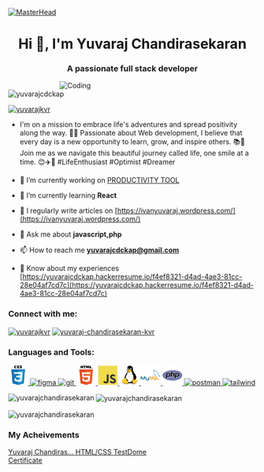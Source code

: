 
[![MasterHead](https://media.licdn.com/dms/image/D5616AQGHuIJBKD7oRw/profile-displaybackgroundimage-shrink_350_1400/0/1682945952978?e=1694649600&v=beta&t=Q_zIfXXoD4IjiUWVABwR3tksJ66-DFRZvuVktsIMlso)](https://www.linkedin.com/in/yuvaraj-chandirasekaran-kvr/)
<h1 align="center">Hi 👋, I'm Yuvaraj Chandirasekaran</h1>
<h3 align="center">A passionate full stack developer</h3>

<img align="right" alt="Coding" width="400" src="https://camo.githubusercontent.com/cae12fddd9d6982901d82580bdf321d81fb299141098ca1c2d4891870827bf17/68747470733a2f2f6d69726f2e6d656469756d2e636f6d2f6d61782f313336302f302a37513379765349765f7430696f4a2d5a2e676966">

<p align="left"> <img src="https://komarev.com/ghpvc/?username=yuvarajcdckap&label=Profile%20views&color=0e75b6&style=flat" alt="yuvarajcdckap" /> </p>

<p align="left"> <a href="https://twitter.com/yuvarajkvr" target="blank"><img src="https://img.shields.io/twitter/follow/yuvarajkvr?logo=twitter&style=for-the-badge" alt="yuvarajkvr" /></a> </p>

- I'm on a mission to embrace life's adventures and spread positivity along the way. 🌈✨
Passionate about Web development, I believe that every day is a new opportunity to learn, grow, and inspire others. 📚🌱
Join me as we navigate this beautiful journey called life, one smile at a time. 😊✈️🌻
#LifeEnthusiast #Optimist #Dreamer

- 🔭 I’m currently working on [PRODUCTIVITY TOOL](https://github.com/vigneshshankardckap/Todo-Management)

- 🌱 I’m currently learning **React**

- 📝 I regularly write articles on [https://ivanyuvaraj.wordpress.com/](https://ivanyuvaraj.wordpress.com/)

- 💬 Ask me about **javascript,php**

- 📫 How to reach me **yuvarajcdckap@gmail.com**

- 📄 Know about my experiences [https://yuvarajcdckap.hackerresume.io/f4ef8321-d4ad-4ae3-81cc-28e04af7cd7c](https://yuvarajcdckap.hackerresume.io/f4ef8321-d4ad-4ae3-81cc-28e04af7cd7c)

<h3 align="left">Connect with me:</h3>
<p align="left">
<a href="https://twitter.com/yuvarajkvr" target="blank"><img align="center" src="https://raw.githubusercontent.com/rahuldkjain/github-profile-readme-generator/master/src/images/icons/Social/twitter.svg" alt="yuvarajkvr" height="30" width="40" /></a>
<a href="https://linkedin.com/in/yuvaraj-chandirasekaran-kvr" target="blank"><img align="center" src="https://raw.githubusercontent.com/rahuldkjain/github-profile-readme-generator/master/src/images/icons/Social/linked-in-alt.svg" alt="yuvaraj-chandirasekaran-kvr" height="30" width="40" /></a>
</p>

<h3 align="left">Languages and Tools:</h3>
<p align="left"> <a href="https://www.w3schools.com/css/" target="_blank" rel="noreferrer"> <img src="https://raw.githubusercontent.com/devicons/devicon/master/icons/css3/css3-original-wordmark.svg" alt="css3" width="40" height="40"/> </a> <a href="https://www.figma.com/" target="_blank" rel="noreferrer"> <img src="https://www.vectorlogo.zone/logos/figma/figma-icon.svg" alt="figma" width="40" height="40"/> </a> <a href="https://git-scm.com/" target="_blank" rel="noreferrer"> <img src="https://www.vectorlogo.zone/logos/git-scm/git-scm-icon.svg" alt="git" width="40" height="40"/> </a> <a href="https://www.w3.org/html/" target="_blank" rel="noreferrer"> <img src="https://raw.githubusercontent.com/devicons/devicon/master/icons/html5/html5-original-wordmark.svg" alt="html5" width="40" height="40"/> </a> <a href="https://developer.mozilla.org/en-US/docs/Web/JavaScript" target="_blank" rel="noreferrer"> <img src="https://raw.githubusercontent.com/devicons/devicon/master/icons/javascript/javascript-original.svg" alt="javascript" width="40" height="40"/> </a> <a href="https://www.linux.org/" target="_blank" rel="noreferrer"> <img src="https://raw.githubusercontent.com/devicons/devicon/master/icons/linux/linux-original.svg" alt="linux" width="40" height="40"/> </a> <a href="https://www.mysql.com/" target="_blank" rel="noreferrer"> <img src="https://raw.githubusercontent.com/devicons/devicon/master/icons/mysql/mysql-original-wordmark.svg" alt="mysql" width="40" height="40"/> </a> <a href="https://www.php.net" target="_blank" rel="noreferrer"> <img src="https://raw.githubusercontent.com/devicons/devicon/master/icons/php/php-original.svg" alt="php" width="40" height="40"/> </a> <a href="https://postman.com" target="_blank" rel="noreferrer"> <img src="https://www.vectorlogo.zone/logos/getpostman/getpostman-icon.svg" alt="postman" width="40" height="40"/> </a> <a href="https://tailwindcss.com/" target="_blank" rel="noreferrer"> <img src="https://www.vectorlogo.zone/logos/tailwindcss/tailwindcss-icon.svg" alt="tailwind" width="40" height="40"/> </a> </p>

<p><img align="left" src="https://github-readme-stats.vercel.app/api/top-langs?username=yuvarajchandirasekaran&show_icons=true&locale=en&layout=compact" alt="yuvarajchandirasekaran" /></p>

<p>&nbsp;<img align="center" src="https://github-readme-stats.vercel.app/api?username=yuvarajchandirasekaran&show_icons=true&locale=en" alt="yuvarajchandirasekaran" /></p>

<p><img align="center" src="https://github-readme-streak-stats.herokuapp.com/?user=yuvarajchandirasekaran&" alt="yuvarajchandirasekaran" /></p>

<h3>My Acheivements</h3>
<div>
          <a href="https://www.testdome.com/certificates/d6408c005b554aab8f9c4398edcbc5c0" class="testdome-certificate-stamp gold">
            <span class="testdome-certificate-name">Yuvaraj Chandiras...</span>
            <span class="testdome-certificate-test-name">HTML/CSS</span>
            <span class="testdome-certificate-card-logo">TestDome<br>Certificate</span>
        </a>
        <script>
            var stylesheet = "https://www.testdome.com/content/source/stylesheets/embed.css",
            link = document.createElement("link");
            link.href = stylesheet,
            link.type = "text/css",
            link.rel = "stylesheet",
            link.media = "screen,print",
            document.getElementsByTagName("head")[0].appendChild(link);
        </script>
  
</div>
